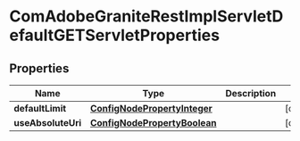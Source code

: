 
# ComAdobeGraniteRestImplServletDefaultGETServletProperties

## Properties
Name | Type | Description | Notes
------------ | ------------- | ------------- | -------------
**defaultLimit** | [**ConfigNodePropertyInteger**](ConfigNodePropertyInteger.md) |  |  [optional]
**useAbsoluteUri** | [**ConfigNodePropertyBoolean**](ConfigNodePropertyBoolean.md) |  |  [optional]



